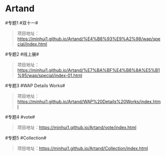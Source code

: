 # Artand

#专题1   #双十一#
>项目地址：https://minhui1.github.io/Artand/%E4%B8%93%E9%A2%98/wap/special/index.html

#专题2   #线上展#
>项目地址：https://minhui1.github.io/Artand/%E7%BA%BF%E4%B8%8A%E5%B1%95/wap/special/index-01.html

#专题3   #WAP Details Works#
>项目地址：https://minhui1.github.io/Artand/WAP%20Details%20Works/index.html

#专题4   #vote#
>项目地址：https://minhui1.github.io/Artand/vote/index.html

#专题5   #Collection#
>项目地址：https://minhui1.github.io/Artand/Collection/index.html

